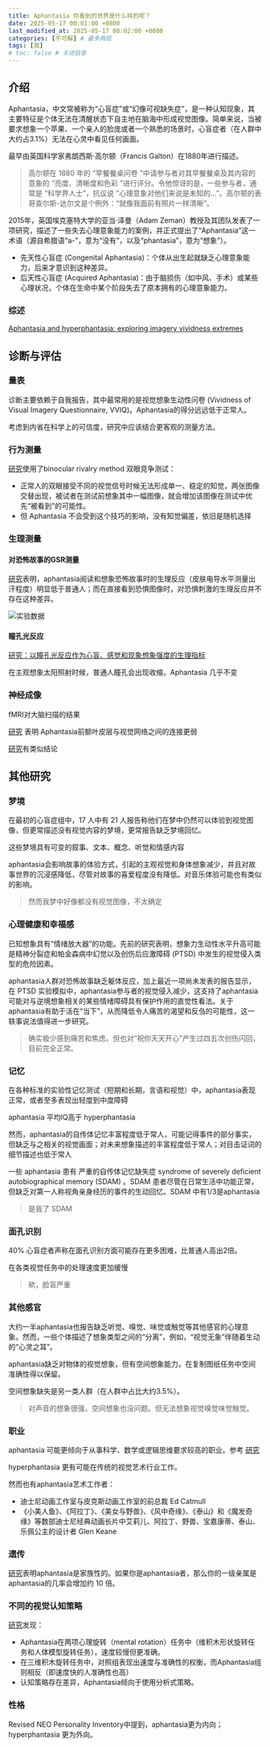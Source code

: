 ```yaml
---
title: Aphantasia 你看到的世界是什么样的呢？
date: 2025-05-17 00:01:00 +0800
last_modified_at: 2025-05-17 00:02:00 +0800
categories: [不可解] # 最多两层
tags: [我]
# toc: false # 关闭目录
---
```


## 介绍

Aphantasia，中文常被称为“心盲症”或“幻像可视缺失症”，是一种认知现象，其主要特征是个体无法在清醒状态下自主地在脑海中形成视觉图像。简单来说，当被要求想象一个苹果、一个亲人的脸庞或者一个熟悉的场景时，心盲症者（在人群中大约占3.1%）无法在心灵中看见任何画面。

最早由英国科学家弗朗西斯·高尔顿（Francis Galton）在1880年进行描述。

> 高尔顿在 1880 年的 “早餐餐桌问卷 ”中请参与者对其早餐餐桌及其内容的意象的 “亮度、清晰度和色彩 ”进行评分。令他惊讶的是，一些参与者，通常是 “科学界人士”，抗议说 “心理意象对他们来说是未知的...”。高尔顿的表哥查尔斯-达尔文是个例外：“就像我面前有照片一样清晰”。

2015年，英国埃克塞特大学的亚当·泽曼（Adam Zeman）教授及其团队发表了一项研究，描述了一些失去心理意象能力的案例，并正式提出了“Aphantasia”这一术语（源自希腊语“a-”，意为“没有”，以及“phantasia”，意为“想象”）。

- 先天性心盲症 (Congenital Aphantasia)：个体从出生起就缺乏心理意象能力，后来才意识到这种差异。
- 后天性心盲症 (Acquired Aphantasia)：由于脑损伤（如中风、手术）或某些心理状况，个体在生命中某个阶段失去了原本拥有的心理意象能力。

### 综述
[Aphantasia and hyperphantasia: exploring imagery vividness extremes](https://www.cell.com/trends/cognitive-sciences/fulltext/S1364-6613(24)00034-2) 

## 诊断与评估

### 量表

诊断主要依赖于自我报告，其中最常用的是视觉想象生动性问卷 (Vividness of Visual Imagery Questionnaire, VVIQ)。Aphantasia的得分远远低于正常人。

考虑到内省在科学上的可信度，研究中应该结合更客观的测量方法。

### 行为测量
[研究](https://www.sciencedirect.com/science/article/abs/pii/S0010945217303581)使用了binocular rivalry method
双眼竞争测试：
- 正常人的双眼接受不同的视觉信号时候无法形成单一、稳定的知觉，两张图像交替出现，被试者在测试前想象其中一幅图像，就会增加该图像在测试中优先“被看到”的可能性。
- 但 Aphantasia 不会受到这个技巧的影响，没有知觉偏差，依旧是随机选择

### 生理测量

#### 对恐怖故事的GSR测量
[研究](https://pubmed.ncbi.nlm.nih.gov/33715433/)表明，aphantasia阅读和想象恐怖故事时的生理反应（皮肤电导水平测量出汗程度）明显低于普通人；而在直接看到恐惧图像时，对恐惧刺激的生理反应并不存在这种差异。

![实验数据](/assets/images/20250517/fig1.jpg)

#### 瞳孔光反应

[研究：以瞳孔光反应作为心盲、感觉和现象想象强度的生理指标](https://elifesciences.org/articles/72484)

在主观想象太阳照射时候，普通人瞳孔会出现收缩，Aphantasia 几乎不变

### 神经成像

fMRI对大脑扫描的结果

[研究](https://pubmed.ncbi.nlm.nih.gov/34296179/) 表明 Aphantasia前额叶皮层与视觉网络之间的连接更弱

[研究](https://www.biorxiv.org/content/10.1101/2023.06.14.544909)有类似结论

## 其他研究

### 梦境

在最初的心盲症组中，17 人中有 21 人报告称他们在梦中仍然可以体验到视觉图像，但更常描述没有视觉内容的梦境，更常报告缺乏梦境回忆。

这些梦境具有可变的叙事、文本、概念、听觉和情感内容

aphantasia会影响故事的体验方式，引起的主观视觉和身体想象减少，并且对故事世界的沉浸感降低，尽管对故事的喜爱程度没有降低。对音乐体验可能也有类似的影响。

> 然而我梦中好像都没有视觉图像，不太确定

### 心理健康和幸福感

已知想象具有“情绪放大器”的功能。先前的研究表明，想象力生动性水平升高可能是精神分裂症和帕金森病中幻觉以及创伤后应激障碍 (PTSD) 中发生的视觉侵入类型的危险因素。

aphantasia人群对恐怖故事缺乏躯体反应，加上最近一项尚未发表的报告显示，在 PTSD 实验模拟中，aphantasia参与者的视觉侵入减少，这支持了aphantasia可能对与逆境想象相关的某些情绪障碍具有保护作用的直觉性看法。关于aphantasia有助于活在“当下”，从而降低令人痛苦的渴望和反刍的可能性，这一轶事说法值得进一步研究。

> 确实极少感到痛苦和焦虑。但也对“祝你天天开心”产生过四五次创伤闪回，目前完全正常。

### 记忆

在各种标准的实验性记忆测试（短期和长期，言语和视觉）中，aphantasia表现正常，或者至多表现出轻度到中度障碍

aphantasia 平均IQ高于 hyperphantasia

然而，aphantasia的自传体记忆丰富程度低于常人，可能记得事件的部分事实，但缺乏与之相关的视觉画面；对未来想象描述的丰富程度低于常人；对目击证词的细节描述也低于常人


一些 aphantasia 患有 严重的自传体记忆缺失症 syndrome of severely deficient autobiographical memory (SDAM) 。SDAM 患者尽管在日常生活中功能正常，但缺乏对第一人称视角亲身经历的事件的生动回忆。SDAM 中有1/3是aphantasia

> 是我了 SDAM

### 面孔识别

40% 心盲症者声称在面孔识别方面可能存在更多困难，比普通人高出2倍。

在各类视觉任务中的处理速度更加缓慢

> 欸，脸盲严重

### 其他感官

大约一半aphantasia也报告缺乏听觉、嗅觉、味觉或触觉等其他感官的心理意象。然而，一些个体描述了想象类型之间的“分离”，例如，“视觉无象”伴随着生动的“心灵之耳”。

aphantasia缺乏对物体的视觉想象，但有空间想象能力，在复制图纸任务中空间准确性得以保留。

空间想象缺失是另一类人群（在人群中占比大约3.5%）。

> 对声音的想象很强，空间想象也没问题。但无法想象视觉嗅觉味觉触觉。

### 职业

aphantasia 可能更倾向于从事科学、数学或逻辑思维要求较高的职业。参考 [研究](https://www.sciencedirect.com/science/article/abs/pii/S0010945220301404)

hyperphantasia 更有可能在传统的视觉艺术行业工作。

然而也有aphantasia艺术工作者：
- 迪士尼动画工作室与皮克斯动画工作室的前总裁 Ed Catmull
- 《小美人鱼》、《阿拉丁》、《美女与野兽》、《风中奇缘》、《泰山》和《魔发奇缘》等数部迪士尼经典动画长片中艾莉儿、阿拉丁、野兽、宝嘉康蒂、泰山、乐佩公主的设计者 Glen Keane


### 遗传

[研究](https://www.sciencedirect.com/science/article/abs/pii/S0010945220301404)表明aphantasia是家族性的。如果你是aphantasia者，那么你的一级亲属是aphantasia的几率会增加约 10 倍。


### 不同的视觉认知策略

[研究](https://www.sciencedirect.com/science/article/pii/S1053810024000618)发现：
- Aphantasia在两项心理旋转（mental rotation）任务中（维积木形状旋转任务和人体模型旋转任务），速度较慢但更准确。
- 在三维积木旋转任务中，对照组表现出速度与准确性的权衡，而Aphantasia组则相反（即速度快的人准确性也高）
- 认知策略存在差异，Aphantasia倾向于使用分析式策略。


### 性格

Revised NEO Personality Inventory中提到，aphantasia更为内向；hyperphantasia 更为外向。